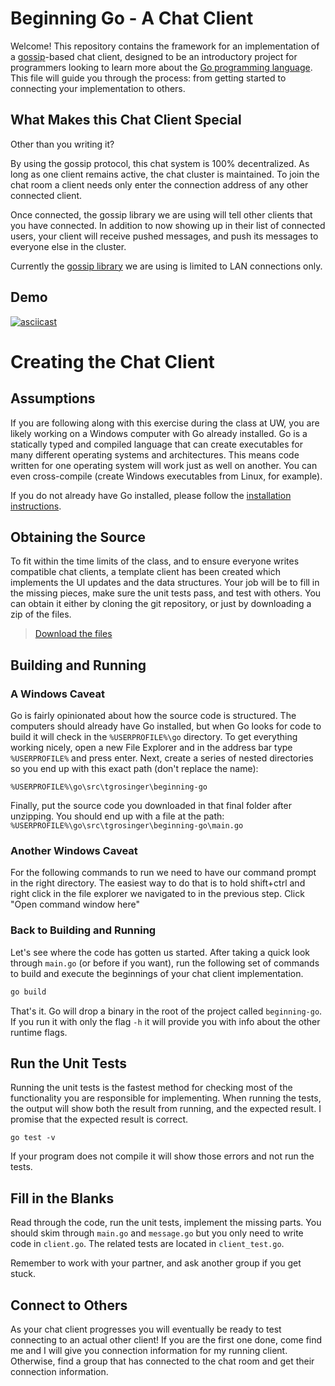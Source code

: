 # Beginning Go - A Chat Client

Welcome! This repository contains the framework for an implementation of
a [gossip](https://en.wikipedia.org/wiki/Gossip_protocol)-based chat client,
designed to be an introductory project for programmers looking to learn
more about the [Go programming language](https://golang.org/). This file will
guide you through the process: from getting started to connecting your
implementation to others.

## What Makes this Chat Client Special

Other than you writing it?

By using the gossip protocol, this chat system is 100% decentralized. As long as
one client remains active, the chat cluster is maintained. To join the chat room
a client needs only enter the connection address of any other connected client.

Once connected, the gossip library we are using will tell other clients that you
have connected. In addition to now showing up in their list of connected users,
your client will receive pushed messages, and push its messages to everyone else
in the cluster.

Currently the [gossip library](https://github.com/clockworksoul/smudge) we are
using is limited to LAN connections only.

## Demo

[![asciicast](https://asciinema.org/a/G4YYRdotQIDQtb66n2lU1aQle.png)](https://asciinema.org/a/G4YYRdotQIDQtb66n2lU1aQle)

# Creating the Chat Client

## Assumptions

If you are following along with this exercise during the class at UW, you are
likely working on a Windows computer with Go already installed. Go is
a statically typed and compiled language that can create executables for many
different operating systems and architectures. This means code written for one
operating system will work just as well on another. You can even cross-compile
(create Windows executables from Linux, for example).

If you do not already have Go installed, please follow the [installation
instructions](https://golang.org/doc/install). 

## Obtaining the Source

To fit within the time limits of the class, and to ensure everyone writes
compatible chat clients, a template client has been created which implements the
UI updates and the data structures. Your job will be to fill in the missing
pieces, make sure the unit tests pass, and test with others. You can obtain it
either by cloning the git repository, or just by downloading a zip of the files.

> [Download the
> files](https://github.com/tgrosinger/Beginning-Go-Project/archive/master.zip)

## Building and Running

### A Windows Caveat

Go is fairly opinionated about how the source code is structured. The computers
should already have Go installed, but when Go looks for code to build it will
check in the `%USERPROFILE%\go` directory. To get everything working nicely,
open a new File Explorer and in the address bar type `%USERPROFILE%` and press
enter. Next, create a series of nested directories so you end up with this exact
path (don't replace the name):

```
%USERPROFILE%\go\src\tgrosinger\beginning-go
```

Finally, put the source code you downloaded in that final folder after
unzipping. You should end up with a file at the path:
`%USERPROFILE%\go\src\tgrosinger\beginning-go\main.go`

### Another Windows Caveat

For the following commands to run we need to have our command prompt in the
right directory. The easiest way to do that is to hold shift+ctrl and right
click in the file explorer we navigated to in the previous step. Click "Open
command window here"

### Back to Building and Running

Let's see where the code has gotten us started. After taking a quick look
through `main.go` (or before if you want), run the following set of commands to
build and execute the beginnings of your chat client implementation.

```cmd
go build
```

That's it. Go will drop a binary in the root of the project called
`beginning-go`. If you run it with only the flag `-h` it will provide you with
info about the other runtime flags.

## Run the Unit Tests

Running the unit tests is the fastest method for checking most of the
functionality you are responsible for implementing. When running the tests, the
output will show both the result from running, and the expected result.
I promise that the expected result is correct.

```
go test -v
```

If your program does not compile it will show those errors and not run the
tests.

## Fill in the Blanks

Read through the code, run the unit tests, implement the missing parts. You
should skim through `main.go` and `message.go` but you only need to write code
in `client.go`. The related tests are located in `client_test.go`.

Remember to work with your partner, and ask another group if you get stuck.

## Connect to Others

As your chat client progresses you will eventually be ready to test connecting
to an actual other client! If you are the first one done, come find me and
I will give you connection information for my running client. Otherwise, find
a group that has connected to the chat room and get their connection
information.

